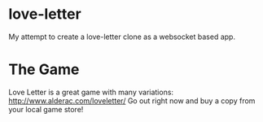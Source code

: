 # love-letter
My attempt to create a love-letter clone as a websocket based app.

# The Game

Love Letter is a great game with many variations: http://www.alderac.com/loveletter/
Go out right now and buy a copy from your local game store!
